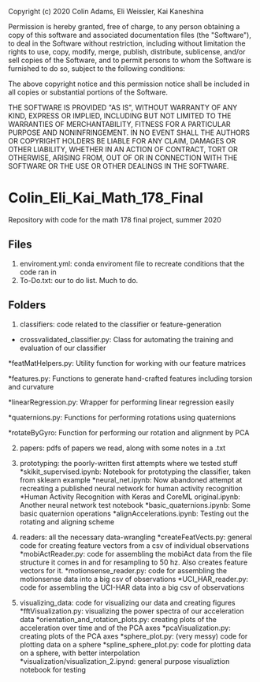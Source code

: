 Copyright (c) 2020 Colin Adams, Eli Weissler, Kai Kaneshina 

Permission is hereby granted, free of charge, to any person obtaining a copy
of this software and associated documentation files (the "Software"), to deal
in the Software without restriction, including without limitation the rights
to use, copy, modify, merge, publish, distribute, sublicense, and/or sell
copies of the Software, and to permit persons to whom the Software is
furnished to do so, subject to the following conditions:

The above copyright notice and this permission notice shall be included in all
copies or substantial portions of the Software.

THE SOFTWARE IS PROVIDED "AS IS", WITHOUT WARRANTY OF ANY KIND, EXPRESS OR
IMPLIED, INCLUDING BUT NOT LIMITED TO THE WARRANTIES OF MERCHANTABILITY,
FITNESS FOR A PARTICULAR PURPOSE AND NONINFRINGEMENT. IN NO EVENT SHALL THE
AUTHORS OR COPYRIGHT HOLDERS BE LIABLE FOR ANY CLAIM, DAMAGES OR OTHER
LIABILITY, WHETHER IN AN ACTION OF CONTRACT, TORT OR OTHERWISE, ARISING FROM,
OUT OF OR IN CONNECTION WITH THE SOFTWARE OR THE USE OR OTHER DEALINGS IN THE
SOFTWARE.


# Colin_Eli_Kai_Math_178_Final

Repository with code for the math 178 final project, summer 2020

## Files

1) enviroment.yml: conda enviroment file to recreate conditions that the code ran in
2) To-Do.txt: our to do list. Much to do.

## Folders

1) classifiers: code related to the classifier or feature-generation

  - crossvalidated_classifier.py: Class for automating the training and evaluation of our classifier
  
  *featMatHelpers.py: Utility function for working with our feature matrices
  
  *features.py: Functions to generate hand-crafted features including torsion and curvature
  
  *linearRegression.py: Wrapper for performing linear regression easily
  
  *quaternions.py: Functions for performing rotations using quaternions
  
  *rotateByGyro: Function for performing our rotation and alignment by PCA
  
  
 2) papers: pdfs of papers we read, along with some notes in a .txt
 
 3) prototyping: the poorly-written first attempts where we tested stuff
  *skikit_supervised.ipynb: Notebook for prototyping the classifier, taken from sklearn example
  *neural_net.ipynb: Now abandoned attempt at recreating a published neural network for human activity recognition
  *Human Activity Recognition with Keras and CoreML original.ipynb: Another neural network test notebook
  *basic_quaternions.ipynb: Some basic quaternion operations
  *alignAccelerations.ipynb: Testing out the rotating and aligning scheme
  
  4) readers: all the necessary data-wrangling
   *createFeatVects.py: general code for creating feature vectors from a csv of individual observations
   *mobiActReader.py: code for assembling the mobiAct data from the file structure it comes in and for resampling to 50 hz. Also creates feature vectors for it.
   *motionsense_reader.py: code for assembling the motionsense data into a big csv of observations
   *UCI_HAR_reader.py: code for assembling the UCI-HAR data into a big csv of observations
   
  5) visualizing_data: code for visualizing our data and creating figures
   *fftVisualization.py: visualizing the power spectra of our acceleration data
   *orientation_and_rotation_plots.py: creating plots of the acceleration over time and of the PCA axes
   *pcaVisualization.py: creating plots of the PCA axes
   *sphere_plot.py: (very messy) code for plotting data on a sphere
   *spline_sphere_plot.py: code for plotting data on a sphere, with better interpolation
   *visualization/visualization_2.ipynd: general purpose visualiztion notebook for testing

